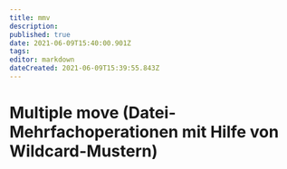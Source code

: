 ```yaml
---
title: mmv
description: 
published: true
date: 2021-06-09T15:40:00.901Z
tags: 
editor: markdown
dateCreated: 2021-06-09T15:39:55.843Z
---
```


# Multiple move (Datei-Mehrfachoperationen mit Hilfe von Wildcard-Mustern)
